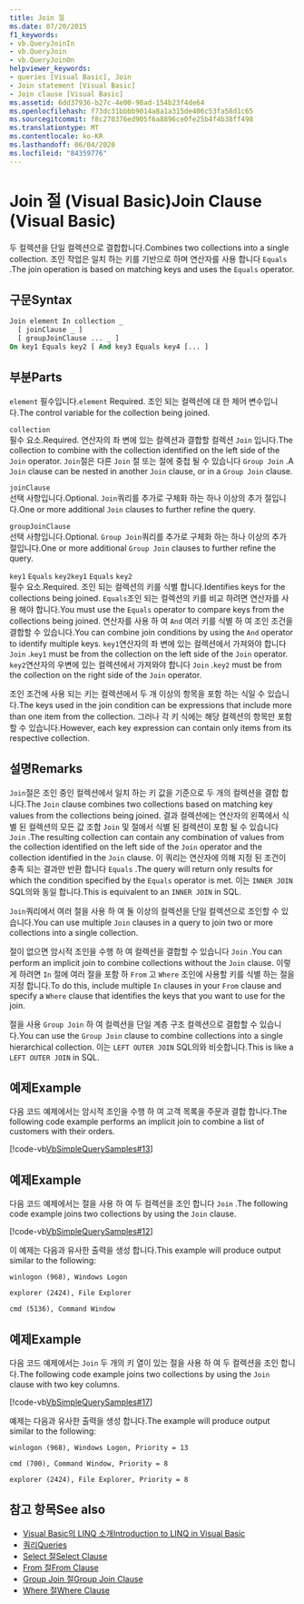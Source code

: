 ```yaml
---
title: Join 절
ms.date: 07/20/2015
f1_keywords:
- vb.QueryJoinIn
- vb.QueryJoin
- vb.QueryJoinOn
helpviewer_keywords:
- queries [Visual Basic], Join
- Join statement [Visual Basic]
- Join clause [Visual Basic]
ms.assetid: 6dd37936-b27c-4e00-98ad-154b23f4de64
ms.openlocfilehash: f73dc31bbbb9014a8a1a315de406c53fa58d1c65
ms.sourcegitcommit: f8c270376ed905f6a8896ce0fe25b4f4b38ff498
ms.translationtype: MT
ms.contentlocale: ko-KR
ms.lasthandoff: 06/04/2020
ms.locfileid: "84359776"
---
```

# <a name="join-clause-visual-basic"></a><span data-ttu-id="91b7c-102">Join 절 (Visual Basic)</span><span class="sxs-lookup"><span data-stu-id="91b7c-102">Join Clause (Visual Basic)</span></span>

<span data-ttu-id="91b7c-103">두 컬렉션을 단일 컬렉션으로 결합합니다.</span><span class="sxs-lookup"><span data-stu-id="91b7c-103">Combines two collections into a single collection.</span></span> <span data-ttu-id="91b7c-104">조인 작업은 일치 하는 키를 기반으로 하며 연산자를 사용 합니다 `Equals` .</span><span class="sxs-lookup"><span data-stu-id="91b7c-104">The join operation is based on matching keys and uses the `Equals` operator.</span></span>

## <a name="syntax"></a><span data-ttu-id="91b7c-105">구문</span><span class="sxs-lookup"><span data-stu-id="91b7c-105">Syntax</span></span>

```vb
Join element In collection _
  [ joinClause _ ]
  [ groupJoinClause ... _ ]
On key1 Equals key2 [ And key3 Equals key4 [... ]
```

## <a name="parts"></a><span data-ttu-id="91b7c-106">부분</span><span class="sxs-lookup"><span data-stu-id="91b7c-106">Parts</span></span>

<span data-ttu-id="91b7c-107">`element` 필수입니다.</span><span class="sxs-lookup"><span data-stu-id="91b7c-107">`element` Required.</span></span> <span data-ttu-id="91b7c-108">조인 되는 컬렉션에 대 한 제어 변수입니다.</span><span class="sxs-lookup"><span data-stu-id="91b7c-108">The control variable for the collection being joined.</span></span>

`collection`  
<span data-ttu-id="91b7c-109">필수 요소.</span><span class="sxs-lookup"><span data-stu-id="91b7c-109">Required.</span></span> <span data-ttu-id="91b7c-110">연산자의 좌 변에 있는 컬렉션과 결합할 컬렉션 `Join` 입니다.</span><span class="sxs-lookup"><span data-stu-id="91b7c-110">The collection to combine with the collection identified on the left side of the `Join` operator.</span></span> <span data-ttu-id="91b7c-111">`Join`절은 다른 `Join` 절 또는 절에 중첩 될 수 있습니다 `Group Join` .</span><span class="sxs-lookup"><span data-stu-id="91b7c-111">A `Join` clause can be nested in another `Join` clause, or in a `Group Join` clause.</span></span>

`joinClause`  
<span data-ttu-id="91b7c-112">선택 사항입니다.</span><span class="sxs-lookup"><span data-stu-id="91b7c-112">Optional.</span></span> <span data-ttu-id="91b7c-113">`Join`쿼리를 추가로 구체화 하는 하나 이상의 추가 절입니다.</span><span class="sxs-lookup"><span data-stu-id="91b7c-113">One or more additional `Join` clauses to further refine the query.</span></span>

`groupJoinClause`  
<span data-ttu-id="91b7c-114">선택 사항입니다.</span><span class="sxs-lookup"><span data-stu-id="91b7c-114">Optional.</span></span> <span data-ttu-id="91b7c-115">`Group Join`쿼리를 추가로 구체화 하는 하나 이상의 추가 절입니다.</span><span class="sxs-lookup"><span data-stu-id="91b7c-115">One or more additional `Group Join` clauses to further refine the query.</span></span>

<span data-ttu-id="91b7c-116">`key1` `Equals` `key2`</span><span class="sxs-lookup"><span data-stu-id="91b7c-116">`key1` `Equals` `key2`</span></span>  
<span data-ttu-id="91b7c-117">필수 요소.</span><span class="sxs-lookup"><span data-stu-id="91b7c-117">Required.</span></span> <span data-ttu-id="91b7c-118">조인 되는 컬렉션의 키를 식별 합니다.</span><span class="sxs-lookup"><span data-stu-id="91b7c-118">Identifies keys for the collections being joined.</span></span> <span data-ttu-id="91b7c-119">`Equals`조인 되는 컬렉션의 키를 비교 하려면 연산자를 사용 해야 합니다.</span><span class="sxs-lookup"><span data-stu-id="91b7c-119">You must use the `Equals` operator to compare keys from the collections being joined.</span></span> <span data-ttu-id="91b7c-120">연산자를 사용 하 여 `And` 여러 키를 식별 하 여 조인 조건을 결합할 수 있습니다.</span><span class="sxs-lookup"><span data-stu-id="91b7c-120">You can combine join conditions by using the `And` operator to identify multiple keys.</span></span> <span data-ttu-id="91b7c-121">`key1`연산자의 좌 변에 있는 컬렉션에서 가져와야 합니다 `Join` .</span><span class="sxs-lookup"><span data-stu-id="91b7c-121">`key1` must be from the collection on the left side of the `Join` operator.</span></span> <span data-ttu-id="91b7c-122">`key2`연산자의 우변에 있는 컬렉션에서 가져와야 합니다 `Join` .</span><span class="sxs-lookup"><span data-stu-id="91b7c-122">`key2` must be from the collection on the right side of the `Join` operator.</span></span>

<span data-ttu-id="91b7c-123">조인 조건에 사용 되는 키는 컬렉션에서 두 개 이상의 항목을 포함 하는 식일 수 있습니다.</span><span class="sxs-lookup"><span data-stu-id="91b7c-123">The keys used in the join condition can be expressions that include more than one item from the collection.</span></span> <span data-ttu-id="91b7c-124">그러나 각 키 식에는 해당 컬렉션의 항목만 포함할 수 있습니다.</span><span class="sxs-lookup"><span data-stu-id="91b7c-124">However, each key expression can contain only items from its respective collection.</span></span>

## <a name="remarks"></a><span data-ttu-id="91b7c-125">설명</span><span class="sxs-lookup"><span data-stu-id="91b7c-125">Remarks</span></span>

<span data-ttu-id="91b7c-126">`Join`절은 조인 중인 컬렉션에서 일치 하는 키 값을 기준으로 두 개의 컬렉션을 결합 합니다.</span><span class="sxs-lookup"><span data-stu-id="91b7c-126">The `Join` clause combines two collections based on matching key values from the collections being joined.</span></span> <span data-ttu-id="91b7c-127">결과 컬렉션에는 연산자의 왼쪽에서 식별 된 컬렉션의 모든 값 조합 `Join` 및 절에서 식별 된 컬렉션이 포함 될 수 있습니다 `Join` .</span><span class="sxs-lookup"><span data-stu-id="91b7c-127">The resulting collection can contain any combination of values from the collection identified on the left side of the `Join` operator and the collection identified in the `Join` clause.</span></span> <span data-ttu-id="91b7c-128">이 쿼리는 연산자에 의해 지정 된 조건이 충족 되는 결과만 반환 합니다 `Equals` .</span><span class="sxs-lookup"><span data-stu-id="91b7c-128">The query will return only results for which the condition specified by the `Equals` operator is met.</span></span> <span data-ttu-id="91b7c-129">이는 `INNER JOIN` SQL의와 동일 합니다.</span><span class="sxs-lookup"><span data-stu-id="91b7c-129">This is equivalent to an `INNER JOIN` in SQL.</span></span>

<span data-ttu-id="91b7c-130">`Join`쿼리에서 여러 절을 사용 하 여 둘 이상의 컬렉션을 단일 컬렉션으로 조인할 수 있습니다.</span><span class="sxs-lookup"><span data-stu-id="91b7c-130">You can use multiple `Join` clauses in a query to join two or more collections into a single collection.</span></span>

<span data-ttu-id="91b7c-131">절이 없으면 암시적 조인을 수행 하 여 컬렉션을 결합할 수 있습니다 `Join` .</span><span class="sxs-lookup"><span data-stu-id="91b7c-131">You can perform an implicit join to combine collections without the `Join` clause.</span></span> <span data-ttu-id="91b7c-132">이렇게 하려면 `In` 절에 여러 절을 포함 하 `From` 고 `Where` 조인에 사용할 키를 식별 하는 절을 지정 합니다.</span><span class="sxs-lookup"><span data-stu-id="91b7c-132">To do this, include multiple `In` clauses in your `From` clause and specify a `Where` clause that identifies the keys that you want to use for the join.</span></span>

<span data-ttu-id="91b7c-133">절을 사용 `Group Join` 하 여 컬렉션을 단일 계층 구조 컬렉션으로 결합할 수 있습니다.</span><span class="sxs-lookup"><span data-stu-id="91b7c-133">You can use the `Group Join` clause to combine collections into a single hierarchical collection.</span></span> <span data-ttu-id="91b7c-134">이는 `LEFT OUTER JOIN` SQL의와 비슷합니다.</span><span class="sxs-lookup"><span data-stu-id="91b7c-134">This is like a `LEFT OUTER JOIN` in SQL.</span></span>

## <a name="example"></a><span data-ttu-id="91b7c-135">예제</span><span class="sxs-lookup"><span data-stu-id="91b7c-135">Example</span></span>

<span data-ttu-id="91b7c-136">다음 코드 예제에서는 암시적 조인을 수행 하 여 고객 목록을 주문과 결합 합니다.</span><span class="sxs-lookup"><span data-stu-id="91b7c-136">The following code example performs an implicit join to combine a list of customers with their orders.</span></span>

[!code-vb[VbSimpleQuerySamples#13](~/samples/snippets/visualbasic/VS_Snippets_VBCSharp/VbSimpleQuerySamples/VB/QuerySamples1.vb#13)]

## <a name="example"></a><span data-ttu-id="91b7c-137">예제</span><span class="sxs-lookup"><span data-stu-id="91b7c-137">Example</span></span>

<span data-ttu-id="91b7c-138">다음 코드 예제에서는 절을 사용 하 여 두 컬렉션을 조인 합니다 `Join` .</span><span class="sxs-lookup"><span data-stu-id="91b7c-138">The following code example joins two collections by using the `Join` clause.</span></span>

[!code-vb[VbSimpleQuerySamples#12](~/samples/snippets/visualbasic/VS_Snippets_VBCSharp/VbSimpleQuerySamples/VB/QuerySamples2.vb#12)]

<span data-ttu-id="91b7c-139">이 예제는 다음과 유사한 출력을 생성 합니다.</span><span class="sxs-lookup"><span data-stu-id="91b7c-139">This example will produce output similar to the following:</span></span>

`winlogon (968), Windows Logon`

`explorer (2424), File Explorer`

`cmd (5136), Command Window`

## <a name="example"></a><span data-ttu-id="91b7c-140">예제</span><span class="sxs-lookup"><span data-stu-id="91b7c-140">Example</span></span>

<span data-ttu-id="91b7c-141">다음 코드 예제에서는 `Join` 두 개의 키 열이 있는 절을 사용 하 여 두 컬렉션을 조인 합니다.</span><span class="sxs-lookup"><span data-stu-id="91b7c-141">The following code example joins two collections by using the `Join` clause with two key columns.</span></span>

[!code-vb[VbSimpleQuerySamples#17](~/samples/snippets/visualbasic/VS_Snippets_VBCSharp/VbSimpleQuerySamples/VB/QuerySamples3.vb#17)]

<span data-ttu-id="91b7c-142">예제는 다음과 유사한 출력을 생성 합니다.</span><span class="sxs-lookup"><span data-stu-id="91b7c-142">The example will produce output similar to the following:</span></span>

`winlogon (968), Windows Logon, Priority = 13`

`cmd (700), Command Window, Priority = 8`

`explorer (2424), File Explorer, Priority = 8`

## <a name="see-also"></a><span data-ttu-id="91b7c-143">참고 항목</span><span class="sxs-lookup"><span data-stu-id="91b7c-143">See also</span></span>

- [<span data-ttu-id="91b7c-144">Visual Basic의 LINQ 소개</span><span class="sxs-lookup"><span data-stu-id="91b7c-144">Introduction to LINQ in Visual Basic</span></span>](../../programming-guide/language-features/linq/introduction-to-linq.md)
- [<span data-ttu-id="91b7c-145">쿼리</span><span class="sxs-lookup"><span data-stu-id="91b7c-145">Queries</span></span>](index.md)
- [<span data-ttu-id="91b7c-146">Select 절</span><span class="sxs-lookup"><span data-stu-id="91b7c-146">Select Clause</span></span>](select-clause.md)
- [<span data-ttu-id="91b7c-147">From 절</span><span class="sxs-lookup"><span data-stu-id="91b7c-147">From Clause</span></span>](from-clause.md)
- [<span data-ttu-id="91b7c-148">Group Join 절</span><span class="sxs-lookup"><span data-stu-id="91b7c-148">Group Join Clause</span></span>](group-join-clause.md)
- [<span data-ttu-id="91b7c-149">Where 절</span><span class="sxs-lookup"><span data-stu-id="91b7c-149">Where Clause</span></span>](where-clause.md)
